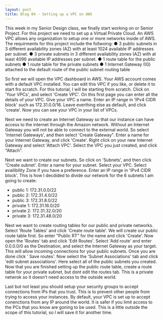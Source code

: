 ```yaml
---
layout: post
title: Blog 04 - Setting up a VPC on AWS
---
```

This week in my Senior Design class, we finally start working on or Senior Project. For this project we need to set up a Virtual Private Cloud. An AWS VPC allows any organization to setup one or more networks inside of AWS. The requirments for this project include the follwoing:
●	3 public subnets in 3 different availability zones (AZ) with at least 1024 available IP addresses per subnet.
●	3 private subnets in 3 different availability zones (AZ) with at least 4096 available IP addresses per subnet.
●	1 route table for the public subnets
●	1 route table for the private subnets
●	1 Internet Gateway (IG) attached to the default route of the public subnet routing table

So first we will open the VPC dashboard in AWS. Your AWS account comes with a default VPC installed. You can edit this VPC if you like, or delete it to start fro scratch. For this tutorial, I will be starting from scratch. Click on 'Your VPCs', and select 'Create VPC'. On this first page you can enter all the details of your VPC. Give your VPC a name. Enter an IP range in 'IPv4 CIDR block' such as 172.31.0.0/16. Leave everthing else as default, and click 'create'. Now you can see your VPC in your list of VPCs.

Next we need to create an Internet Gateway so that our instance can have access to the internet through the Amazon network. Without an Internet Gateway you will not be able to connect to the external world. So select 'Internet Gateways', and then select 'Create Gateway". Enter a name for your Internet Gateway, and click 'Create'. Right click on your new Internet Gateway and select 'Attach VPC'. Select the VPC you just created, and click "Attach".

Next we want to create our subnets. So click on 'Subnets', and then click 'Create subnet'. Enter a name for your subnet. Select your VPC. Select availibility Zone if you have a preference. Enter an IP range in 'IPv4 CIDR block'. This is how I decdided to divide our network for the 6 subnets I am going to create:

- public 1: 172.31.0.0/22
- public 2: 172.31.4.0/22
- public 3: 172.31.8.0/22
- private 1: 172.31.16.0/20
- private 2: 172.31.32.0/20
- private 3: 172.31.48.0/20

Next we want to create routing tables for our public and private networks. Select 'Route Tables' and click 'Create route table'. We will create our public route table first. So enter "Public RT" for the name and click 'Create'. Now open the 'Routes' tab and click 'Edit Routes'. Select 'Add route' and enter 0.0.0.0/0 as the Destination, and select the Internet Gateway as your target. This will allow incoming connections for your public subnets. Once you are done click ' Save routes'. Now select the 'Subnet Associations' tab and click 'edit subnet associations'. Here select all of the public subnets you created. Now that you are finished setting up the public route table, create a route table for your private subnet, but dont edit the routes tab. This is a private netwrok so it doesn't need access to the outside world.

Last but not least you should setup your security groups to accept connections from IPs that you trust. This is to prevent other people from trying to access your instances. By default, your VPC is set up to accept conenctions from any IP around the world. It is safer if you limit access to the PCs that you know are goning to be used. This is a little outside the scope of this tutorial, so I will save it for another time.
